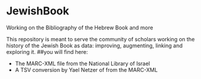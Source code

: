 # JewishBook
Working on the Bibliography of the Hebrew Book and more

This repository is meant to serve the community of scholars working on the history of the Jewish Book as data: improving, augmenting, linking and exploring it. 
##you will find here:
* The MARC-XML file from the National Library of Israel
* A TSV conversion by Yael Netzer of from the MARC-XML
